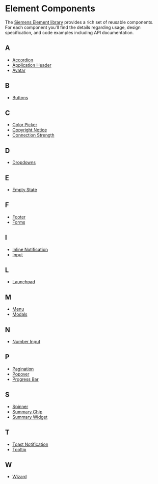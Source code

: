 # Element Components

The [Siemens Element library](https://github.com/siemens/element)
provides a rich set of reusable components. For each component you'll find the
details regarding usage, design specification, and code examples including API
documentation.

## A

- [Accordion](layout-navigation/accordion.md)
- [Application Header](layout-navigation/application-header.md)
- [Avatar](status-notifications/avatar.md)

## B

- [Buttons](buttons-menus/buttons.md)

## C

- [Color Picker](forms-inputs/color-picker.md)
- [Copyright Notice](status-notifications/copyright-notice.md)
- [Connection Strength](status-notifications/connection-strength.md)

## D

- [Dropdowns](buttons-menus/dropdowns.md)

## E

- [Empty State](status-notifications/empty-state.md)

## F

- [Footer](layout-navigation/footer.md)
- [Forms](forms-inputs/forms.md)

## I

- [Inline Notification](status-notifications/inline-notification.md)
- [Input](forms-inputs/input.md)

## L

- [Launchpad](layout-navigation/launchpad.md)

## M

- [Menu](buttons-menus/menu.md)
- [Modals](layout-navigation/modals.md)

## N

- [Number Input](forms-inputs/number-input.md)

## P

- [Pagination](layout-navigation/pagination.md)
- [Popover](status-notifications/popover.md)
- [Progress Bar](progress-indication/progress-bar.md)

## S

- [Spinner](progress-indication/spinner.md)
- [Summary Chip](status-notifications/summary-chip.md)
- [Summary Widget](status-notifications/summary-widget.md)

## T

- [Toast Notification](status-notifications/toast-notification.md)
- [Tooltip](status-notifications/tooltip.md)

## W

- [Wizard](layout-navigation/wizard.md)
